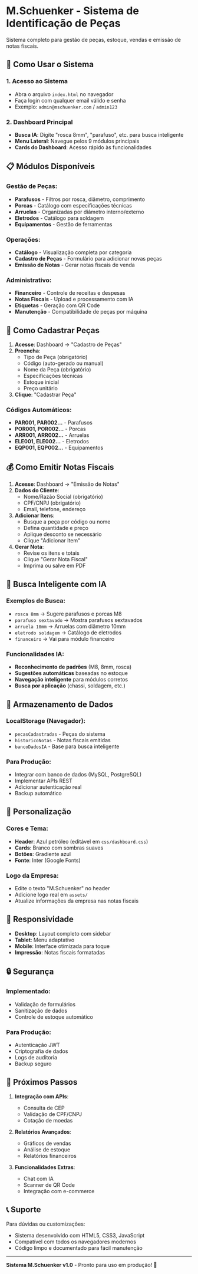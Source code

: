 # M.Schuenker - Sistema de Identificação de Peças

Sistema completo para gestão de peças, estoque, vendas e emissão de notas fiscais.

## 🚀 **Como Usar o Sistema**

### 1. **Acesso ao Sistema**
- Abra o arquivo `index.html` no navegador
- Faça login com qualquer email válido e senha
- Exemplo: `admin@mschuenker.com` / `admin123`

### 2. **Dashboard Principal**
- **Busca IA**: Digite "rosca 8mm", "parafuso", etc. para busca inteligente
- **Menu Lateral**: Navegue pelos 9 módulos principais
- **Cards do Dashboard**: Acesso rápido às funcionalidades

## 📋 **Módulos Disponíveis**

### **Gestão de Peças:**
- **Parafusos** - Filtros por rosca, diâmetro, comprimento
- **Porcas** - Catálogo com especificações técnicas
- **Arruelas** - Organizadas por diâmetro interno/externo
- **Eletrodos** - Catálogo para soldagem
- **Equipamentos** - Gestão de ferramentas

### **Operações:**
- **Catálogo** - Visualização completa por categoria
- **Cadastro de Peças** - Formulário para adicionar novas peças
- **Emissão de Notas** - Gerar notas fiscais de venda

### **Administrativo:**
- **Financeiro** - Controle de receitas e despesas
- **Notas Fiscais** - Upload e processamento com IA
- **Etiquetas** - Geração com QR Code
- **Manutenção** - Compatibilidade de peças por máquina

## 🔧 **Como Cadastrar Peças**

1. **Acesse**: Dashboard → "Cadastro de Peças"
2. **Preencha**:
   - Tipo de Peça (obrigatório)
   - Código (auto-gerado ou manual)
   - Nome da Peça (obrigatório)
   - Especificações técnicas
   - Estoque inicial
   - Preço unitário
3. **Clique**: "Cadastrar Peça"

### **Códigos Automáticos:**
- **PAR001, PAR002...** - Parafusos
- **POR001, POR002...** - Porcas
- **ARR001, ARR002...** - Arruelas
- **ELE001, ELE002...** - Eletrodos
- **EQP001, EQP002...** - Equipamentos

## 💰 **Como Emitir Notas Fiscais**

1. **Acesse**: Dashboard → "Emissão de Notas"
2. **Dados do Cliente**:
   - Nome/Razão Social (obrigatório)
   - CPF/CNPJ (obrigatório)
   - Email, telefone, endereço
3. **Adicionar Itens**:
   - Busque a peça por código ou nome
   - Defina quantidade e preço
   - Aplique desconto se necessário
   - Clique "Adicionar Item"
4. **Gerar Nota**:
   - Revise os itens e totais
   - Clique "Gerar Nota Fiscal"
   - Imprima ou salve em PDF

## 🤖 **Busca Inteligente com IA**

### **Exemplos de Busca:**
- `rosca 8mm` → Sugere parafusos e porcas M8
- `parafuso sextavado` → Mostra parafusos sextavados
- `arruela 10mm` → Arruelas com diâmetro 10mm
- `eletrodo soldagem` → Catálogo de eletrodos
- `financeiro` → Vai para módulo financeiro

### **Funcionalidades IA:**
- **Reconhecimento de padrões** (M8, 8mm, rosca)
- **Sugestões automáticas** baseadas no estoque
- **Navegação inteligente** para módulos corretos
- **Busca por aplicação** (chassi, soldagem, etc.)

## 💾 **Armazenamento de Dados**

### **LocalStorage (Navegador):**
- `pecasCadastradas` - Peças do sistema
- `historicoNotas` - Notas fiscais emitidas
- `bancoDadosIA` - Base para busca inteligente

### **Para Produção:**
- Integrar com banco de dados (MySQL, PostgreSQL)
- Implementar APIs REST
- Adicionar autenticação real
- Backup automático

## 🎨 **Personalização**

### **Cores e Tema:**
- **Header**: Azul petróleo (editável em `css/dashboard.css`)
- **Cards**: Branco com sombras suaves
- **Botões**: Gradiente azul
- **Fonte**: Inter (Google Fonts)

### **Logo da Empresa:**
- Edite o texto "M.Schuenker" no header
- Adicione logo real em `assets/`
- Atualize informações da empresa nas notas fiscais

## 📱 **Responsividade**

- **Desktop**: Layout completo com sidebar
- **Tablet**: Menu adaptativo
- **Mobile**: Interface otimizada para toque
- **Impressão**: Notas fiscais formatadas

## 🔒 **Segurança**

### **Implementado:**
- Validação de formulários
- Sanitização de dados
- Controle de estoque automático

### **Para Produção:**
- Autenticação JWT
- Criptografia de dados
- Logs de auditoria
- Backup seguro

## 🚀 **Próximos Passos**

1. **Integração com APIs**:
   - Consulta de CEP
   - Validação de CPF/CNPJ
   - Cotação de moedas

2. **Relatórios Avançados**:
   - Gráficos de vendas
   - Análise de estoque
   - Relatórios financeiros

3. **Funcionalidades Extras**:
   - Chat com IA
   - Scanner de QR Code
   - Integração com e-commerce

## 📞 **Suporte**

Para dúvidas ou customizações:
- Sistema desenvolvido com HTML5, CSS3, JavaScript
- Compatível com todos os navegadores modernos
- Código limpo e documentado para fácil manutenção

---

**Sistema M.Schuenker v1.0** - Pronto para uso em produção! 🎉
